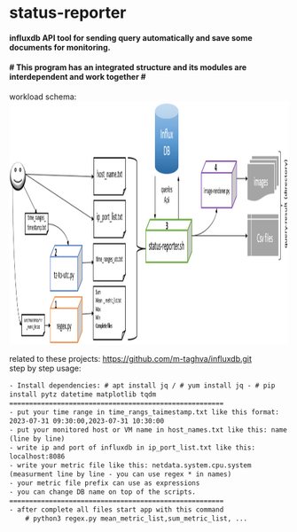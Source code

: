 # status-reporter
<h4>influxdb API tool for sending query automatically and save some documents for monitoring.</h4>
<h4># This program has an integrated structure and its modules are interdependent and work together #</h4>
workload schema:
<img src="reporter.png" width="1288" height="439"/>

related to these projects: https://github.com/m-taghva/influxdb.git
<br>step by step usage:</br>
   
    - Install dependencies: # apt install jq / # yum install jq - # pip install pytz datetime matplotlib tqdm  
    ======================================================
    - put your time range in time_rangs_taimestamp.txt like this format: 2023-07-31 09:30:00,2023-07-31 10:30:00
    - put your monitored host or VM name in host_names.txt like this: name (line by line)
    - write ip and port of influxdb in ip_port_list.txt like this: localhost:8086
    - write your metric file like this: netdata.system.cpu.system (measurment line by line - you can use regex * in names)
    - your metric file prefix can use as expressions
    - you can change DB name on top of the scripts.
    ======================================================
    - after complete all files start app with this command
        # python3 regex.py mean_metric_list,sum_metric_list, ... 
      
